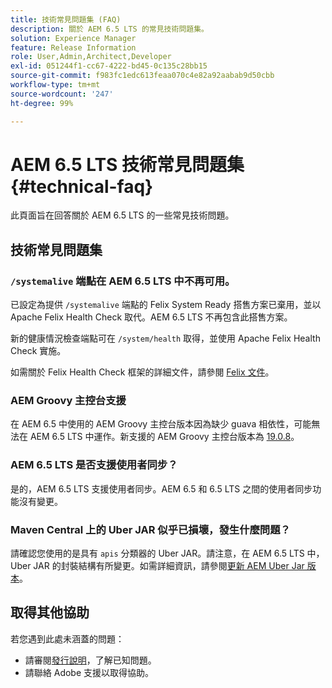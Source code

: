 ```yaml
---
title: 技術常見問題集 (FAQ)
description: 關於 AEM 6.5 LTS 的常見技術問題集。
solution: Experience Manager
feature: Release Information
role: User,Admin,Architect,Developer
exl-id: 051244f1-cc67-4222-bd45-0c135c28bb15
source-git-commit: f983fc1edc613feaa070c4e82a92aabab9d50cbb
workflow-type: tm+mt
source-wordcount: '247'
ht-degree: 99%

---
```


# AEM 6.5 LTS 技術常見問題集 {#technical-faq}

此頁面旨在回答關於 AEM 6.5 LTS 的一些常見技術問題。

## 技術常見問題集

### `/systemalive` 端點在 AEM 6.5 LTS 中不再可用。

已設定為提供 `/systemalive` 端點的 Felix System Ready 搭售方案已棄用，並以 Apache Felix Health Check 取代。AEM 6.5 LTS 不再包含此搭售方案。

新的健康情況檢查端點可在 `/system/health` 取得，並使用 Apache Felix Health Check 實施。

如需關於 Felix Health Check 框架的詳細文件，請參閱 [Felix 文件](https://github.com/apache/felix-dev/blob/master/healthcheck/README.md)。

### AEM Groovy 主控台支援

在 AEM 6.5 中使用的 AEM Groovy 主控台版本因為缺少 guava 相依性，可能無法在 AEM 6.5 LTS 中運作。新支援的 AEM Groovy 主控台版本為 [19.0.8](https://github.com/orbinson/aem-groovy-console/releases/download/19.0.8/aem-groovy-console-all-19.0.8.zip)。

### AEM 6.5 LTS 是否支援使用者同步？

是的，AEM 6.5 LTS 支援使用者同步。AEM 6.5 和 6.5 LTS 之間的使用者同步功能沒有變更。

### Maven Central 上的 Uber JAR 似乎已損壞，發生什麼問題？

請確認您使用的是具有 `apis` 分類器的 Uber JAR。請注意，在 AEM 6.5 LTS 中，Uber JAR 的封裝結構有所變更。如需詳細資訊，請參閱[更新 AEM Uber Jar 版本](/help/sites-deploying/upgrading-code-and-customizations.md#update-the-aem-uber-jar-version)。

## 取得其他協助

若您遇到此處未涵蓋的問題：
* 請審閱[發行說明](/help/release-notes/release-notes.md)，了解已知問題。
* 請聯絡 Adobe 支援以取得協助。

